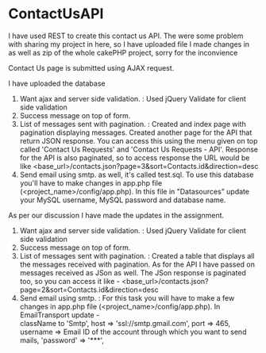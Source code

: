 # ContactUsAPI

I have used REST to create this contact us API.
The were some problem with sharing my project in here, so I have uploaded file I made changes in as well as zip of the whole cakePHP project, sorry for the inconvience

Contact Us page is submitted using AJAX request.

I have uploaded the database
1) Want ajax and server side validation. : Used jQuery Validate for client side validation
2) Success message on top of form.
3) List of messages sent with pagination. : Created and index page with pagination displaying messages. Created another page for the API that return JSON response. You can access this using the menu given on top called 'Contact Us Requests' and 'Contact Us Requests - API'.
Response for the API is also paginated, so to access response the URL would be like <base_url>/contacts.json?page=3&sort=Contacts.id&direction=desc
4) Send email using smtp. as well, it's called test.sql. To use this database you'll have to make changes in app.php file (<project_name>/config/app.php). In this file in "Datasources" update your MySQL username, MySQL password and database name.

As per our discussion I have made the updates in the assignment.<br />
1) Want ajax and server side validation. : Used jQuery Validate for client side validation<br />
2) Success message on top of form.<br />
3) List of messages sent with pagination. : Created a table that displays all the messages received with pagination. As for the API I have passed on messages received as JSon as well. The JSon response is paginated too, so you can access it like - <base_url>/contacts.json?page=2&sort=Contacts.id&direction=desc <br />
4) Send email using smtp. : For this task you will have to make a few changes in app.php file (<project_name>/config/app.php). In EmailTransport update -<br />
  className to 'Smtp',
  host => 'ssl://smtp.gmail.com',
  port => 465,
  username => Email ID of the account through which you want to send mails,
  'password' => '***', <br />
